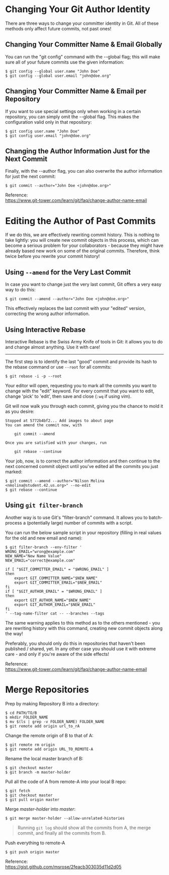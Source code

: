 # Changing Your Git Author Identity
There are three ways to change your committer identity in Git. All of these methods only affect future commits, not past ones!
## Changing Your Committer Name & Email Globally
You can run the "git config" command with the --global flag; this will make sure all of your future commits use the given information:
```
$ git config --global user.name "John Doe"
$ git config --global user.email "john@doe.org"
```
## Changing Your Committer Name & Email per Repository
If you want to use special settings only when working in a certain repository, you can simply omit the --global flag. This makes the configuration valid only in that repository:
```
$ git config user.name "John Doe"
$ git config user.email "john@doe.org"
```
## Changing the Author Information Just for the Next Commit
Finally, with the --author flag, you can also overwrite the author information for just the next commit:
```
$ git commit --author="John Doe <john@doe.org>"
```

Reference:  
https://www.git-tower.com/learn/git/faq/change-author-name-email
  


  
# Editing the Author of Past Commits
If we do this, we are effectively rewriting commit history. This is nothing to take lightly: you will create new commit objects in this process, which can become a serious problem for your collaborators - because they might have already based new work on some of the original commits. Therefore, think twice before you rewrite your commit history!  
## Using `--amend` for the Very Last Commit
In case you want to change just the very last commit, Git offers a very easy way to do this:
```
$ git commit --amend --author="John Doe <john@doe.org>"
```
This effectively replaces the last commit with your "edited" version, correcting the wrong author information.
## Using Interactive Rebase
Interactive Rebase is the Swiss Army Knife of tools in Git: it allows you to do and change almost anything. Use it with care!  

----
The first step is to identify the last "good" commit and provide its hash to the rebase command or use `--root` for all commits:
```
$ git rebase -i -p --root
```
Your editor will open, requesting you to mark all the commits you want to change with the "edit" keyword. For every commit that you want to edit, change 'pick' to 'edit', then save and close (`:wq` if using vim).

Git will now walk you through each commit, giving you the chance to mold it as you desire:
```
Stopped at 5772b4bf2... Add images to about page
You can amend the commit now, with

    git commit --amend

Once you are satisfied with your changes, run

    git rebase --continue
```
Your job, now, is to correct the author information and then continue to the next concerned commit object until you've edited all the commits you just marked:
```
$ git commit --amend --author="Nilson Molina <nmolina@student.42.us.org>" --no-edit
$ git rebase --continue
```
## Using `git filter-branch`
Another way is to use Git's "filter-branch" command. It allows you to batch-process a (potentially large) number of commits with a script.  

You can run the below sample script in your repository (filling in real values for the old and new email and name):
```
$ git filter-branch --env-filter '
WRONG_EMAIL="wrong@example.com"
NEW_NAME="New Name Value"
NEW_EMAIL="correct@example.com"

if [ "$GIT_COMMITTER_EMAIL" = "$WRONG_EMAIL" ]
then
    export GIT_COMMITTER_NAME="$NEW_NAME"
    export GIT_COMMITTER_EMAIL="$NEW_EMAIL"
fi
if [ "$GIT_AUTHOR_EMAIL" = "$WRONG_EMAIL" ]
then
    export GIT_AUTHOR_NAME="$NEW_NAME"
    export GIT_AUTHOR_EMAIL="$NEW_EMAIL"
fi
' --tag-name-filter cat -- --branches --tags
```
The same warning applies to this method as to the others mentioned - you are rewriting history with this command, creating new commit objects along the way!

Preferably, you should only do this in repositories that haven't been published / shared, yet. In any other case you should use it with extreme care - and only if you're aware of the side effects!

Reference:  
https://www.git-tower.com/learn/git/faq/change-author-name-email




# Merge Repositories
Prep by making Repository B into a directory:
```
$ cd PATH/TO/B
$ mkdir FOLDER_NAME
$ mv $(ls | grep -v FOLDER_NAME) FOLDER_NAME
$ git remote add origin url_to_rA
```

Change the remote origin of B to that of A:
```
$ git remote rm origin
$ git remote add origin URL_TO_REMOTE-A
```

Rename the local master branch of B:
```
$ git checkout master
$ git branch -m master-holder
```

Pull all the code of A from remote-A into your local B repo:
```
$ git fetch
$ git checkout master
$ git pull origin master
```

Merge *master-holder* into *master*:
```
$ git merge master-holder --allow-unrelated-histories
```

> Running `git log` should show all the commits from A, the merge commit, and finally all the commits from B.

Push everything to remote-A
```
$ git push origin master
```

Reference:  
https://gist.github.com/msrose/2feacb303035d11d2d05
